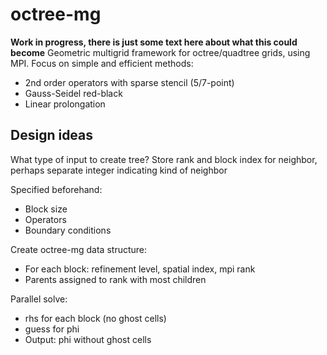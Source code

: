 octree-mg
==

**Work in progress, there is just some text here about what this could become**
Geometric multigrid framework for octree/quadtree grids, using MPI. Focus on simple and efficient methods:

* 2nd order operators with sparse stencil (5/7-point)
* Gauss-Seidel red-black
* Linear prolongation

## Design ideas

What type of input to create tree? Store rank and block index for neighbor,
perhaps separate integer indicating kind of neighbor

Specified beforehand:
* Block size
* Operators
* Boundary conditions

Create octree-mg data structure:
* For each block: refinement level, spatial index, mpi rank
* Parents assigned to rank with most children

Parallel solve:
* rhs for each block (no ghost cells)
* guess for phi
* Output: phi without ghost cells

